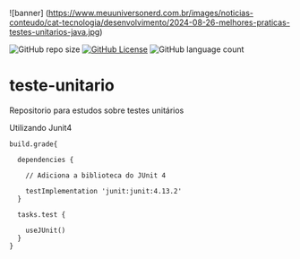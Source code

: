 ![banner] (https://www.meuuniversonerd.com.br/images/noticias-conteudo/cat-tecnologia/desenvolvimento/2024-08-26-melhores-praticas-testes-unitarios-java.jpg)

![GitHub repo size](https://img.shields.io/github/repo-size/dmm76/teste-unitario)
[![GitHub License](https://img.shields.io/github/license/dmm76/teste-unitario)](https://img.shields.io/github/license/dmm76/teste-unitario?cacheSeconds=0)
![GitHub language count](https://img.shields.io/github/languages/count/dmm76/teste-unitario)



# teste-unitario
Repositorio para estudos sobre testes unitários

Utilizando Junit4

    build.grade{
    
      dependencies {
        
        // Adiciona a biblioteca do JUnit 4
        
        testImplementation 'junit:junit:4.13.2'
      }
    
      tasks.test {
      
        useJUnit()
      }
    }
